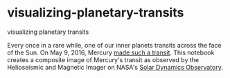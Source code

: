 # visualizing-planetary-transits
visualizing planetary transits

Every once in a rare while, one of our inner planets transits across the face of the Sun. On May 9, 2016, Mercury [made such a transit](http://blogs.scientificamerican.com/guest-blog/mercury-takes-a-stroll-across-the-sun/). This notebook creates a composite image of Mercury's transit as observed by the Helioseismic and Magnetic Imager on NASA's [Solar Dynamics Observatory](http://sdo.gsfc.nasa.gov/).
